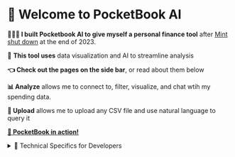 # 📗 Welcome to PocketBook AI

**👨🏻‍💻 I built Pocketbook AI to give myself a personal finance tool** after [Mint shut down](https://www.cnbc.com/select/mint-app-shutting-down-what-users-should-do/) at the end of 2023. 

🔄 **This tool uses** data visualization and AI to streamline analysis


**👈 Check out the pages on the side bar**, or read about them below
        
**📊 Analyze** allows me to connect to, filter, visualize, and chat wtih my spending data.

**💬 Upload** allows me to upload any CSV file and use natural language to query it

[**👀 PocketBook in action!**](https://www.youtube.com/watch?v=hBUYqjVoNx8 )

<details>
  <summary>🧰 Technical Specifics for Developers</summary>
  
  <br>
  
  I built the front end with [Streamlit](https://docs.streamlit.io/library/api-reference)
  
  Most of the structured data is in [Pandas DataFrames](https://pandas.pydata.org/)
  
  I used [dotenv](https://www.npmjs.com/package/dotenv) to access my Open AI API Key
  
  I used [Streamlit-Gsheets](https://github.com/streamlit/gsheets-connection) to connect to Google Sheets data
  
  I used Open AI's [GPT 3.5 Turbo](https://platform.openai.com/docs/models/gpt-3-5-turbo) model
  
  I used [Langchain](https://www.langchain.com/), an LLM framework for chat functionality
</details>
